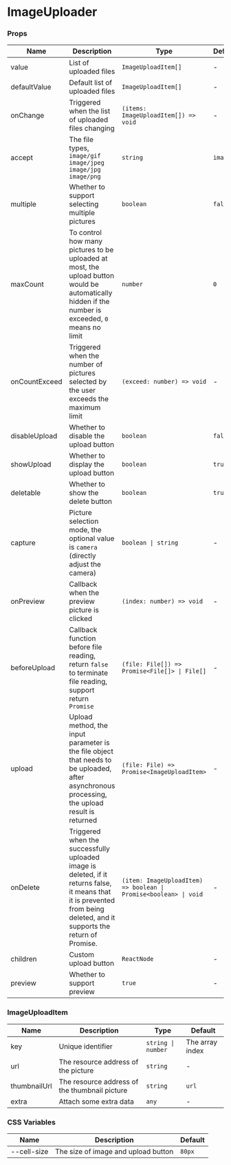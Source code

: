 # ImageUploader

<code src="./demos/demo1.tsx"></code>
<code src="./demos/demo2.tsx"></code>

### Props

| Name          | Description                                                                                                                                                              | Type                                                             | Default   |
| ------------- | ------------------------------------------------------------------------------------------------------------------------------------------------------------------------ | ---------------------------------------------------------------- | --------- |
| value         | List of uploaded files                                                                                                                                                   | `ImageUploadItem[]`                                              | -         |
| defaultValue  | Default list of uploaded files                                                                                                                                           | `ImageUploadItem[]`                                              | -         |
| onChange      | Triggered when the list of uploaded files changing                                                                                                                       | `(items: ImageUploadItem[]) => void`                             | -         |
| accept        | The file types, `image/gif` `image/jpeg` `image/jpg` `image/png`                                                                                                         | `string`                                                         | `image/*` |
| multiple      | Whether to support selecting multiple pictures                                                                                                                           | `boolean`                                                        | `false`   |
| maxCount      | To control how many pictures to be uploaded at most, the upload button would be automatically hidden if the number is exceeded, `0` means no limit                       | `number`                                                         | `0`       |
| onCountExceed | Triggered when the number of pictures selected by the user exceeds the maximum limit                                                                                     | `(exceed: number) => void`                                       | -         |
| disableUpload | Whether to disable the upload button                                                                                                                                     | `boolean`                                                        | `false`   |
| showUpload    | Whether to display the upload button                                                                                                                                     | `boolean`                                                        | `true`    |
| deletable     | Whether to show the delete button                                                                                                                                        | `boolean`                                                        | `true`    |
| capture       | Picture selection mode, the optional value is `camera` (directly adjust the camera)                                                                                      | `boolean \| string`                                              | -         |
| onPreview     | Callback when the preview picture is clicked                                                                                                                             | `(index: number) => void`                                        | -         |
| beforeUpload  | Callback function before file reading, return `false` to terminate file reading, support return `Promise`                                                                | `(file: File[]) => Promise<File[]> \| File[]`                    | -         |
| upload        | Upload method, the input parameter is the file object that needs to be uploaded, after asynchronous processing, the upload result is returned                            | `(file: File) => Promise<ImageUploadItem>`                       | -         |
| onDelete      | Triggered when the successfully uploaded image is deleted, if it returns false, it means that it is prevented from being deleted, and it supports the return of Promise. | `(item: ImageUploadItem) => boolean \| Promise<boolean> \| void` | -         |
| children      | Custom upload button                                                                                                                                                     | `ReactNode`                                                      | -         |
| preview       | Whether to support preview                                                                                                                                               | `true`                                                           | -         |

### ImageUploadItem

| Name         | Description                                   | Type               | Default         |
| ------------ | --------------------------------------------- | ------------------ | --------------- |
| key          | Unique identifier                             | `string \| number` | The array index |
| url          | The resource address of the picture           | `string`           | -               |
| thumbnailUrl | The resource address of the thumbnail picture | `string`           | `url`           |
| extra        | Attach some extra data                        | `any`              | -               |

### CSS Variables

| Name        | Description                         | Default |
| ----------- | ----------------------------------- | ------- |
| --cell-size | The size of image and upload button | `80px`  |
